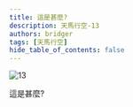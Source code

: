 ```yaml
---
title: 這是甚麼?
description: 天馬行空-13
authors: bridger
tags: [天馬行空]
hide_table_of_contents: false
---
```

![13](https://e.brid.pw/i/2023/08/03/net1js.webp)



<!-- truncate -->
這是甚麼?  